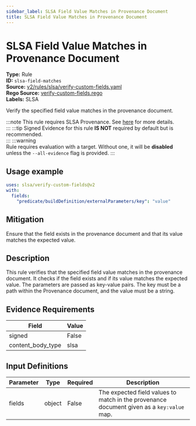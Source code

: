 ```yaml
---
sidebar_label: SLSA Field Value Matches in Provenance Document
title: SLSA Field Value Matches in Provenance Document
---  
```

# SLSA Field Value Matches in Provenance Document  
**Type:** Rule  
**ID:** `slsa-field-matches`  
**Source:** [v2/rules/slsa/verify-custom-fields.yaml](https://github.com/scribe-public/sample-policies/blob/main/v2/rules/slsa/verify-custom-fields.yaml)  
**Rego Source:** [verify-custom-fields.rego](https://github.com/scribe-public/sample-policies/blob/main/v2/rules/slsa/verify-custom-fields.rego)  
**Labels:** SLSA  

Verify the specified field value matches in the provenance document.

:::note 
This rule requires SLSA Provenance. See [here](/docs/valint/help/valint_slsa) for more details.  
::: 
:::tip 
Signed Evidence for this rule **IS NOT** required by default but is recommended.  
::: 
:::warning  
Rule requires evaluation with a target. Without one, it will be **disabled** unless the `--all-evidence` flag is provided.
::: 

## Usage example

```yaml
uses: slsa/verify-custom-fields@v2
with:
  fields:
    "predicate/buildDefinition/externalParameters/key": "value"
```

## Mitigation  
Ensure that the field exists in the provenance document and that its value matches the expected value.


## Description  
This rule verifies that the specified field value matches in the provenance document.
It checks if the field exists and if its value matches the expected value.
The parameters are passed as key-value pairs.
The key must be a path within the Provenance document, and the value must be a string.

## Evidence Requirements  
| Field | Value |
|-------|-------|
| signed | False |
| content_body_type | slsa |

## Input Definitions  
| Parameter | Type | Required | Description |
|-----------|------|----------|-------------|
| fields | object | False | The expected field values to match in the provenance document given as a `key:value` map. |

